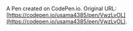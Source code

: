 # 

A Pen created on CodePen.io. Original URL: [https://codepen.io/usama4385/pen/VwzLvOL](https://codepen.io/usama4385/pen/VwzLvOL).


